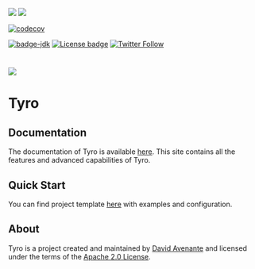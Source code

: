 ![](https://github.com/Tyro-sc/tyro/workflows/Chrome%20Tests/badge.svg)
![](https://github.com/Tyro-sc/tyro/workflows/Firefox%20Tests/badge.svg)

[![codecov](https://codecov.io/gh/Tyro-sc/tyro/graph/badge.svg?token=0PDV6IIKR5)](https://codecov.io/gh/Tyro-sc/tyro)

[![badge-jdk](https://img.shields.io/badge/jdk-11-green.svg)](https://www.oracle.com/java/technologies/javase-downloads.html)
[![License badge](https://img.shields.io/badge/license-Apache2-green.svg)](https://www.apache.org/licenses/LICENSE-2.0)
[![Twitter Follow](https://img.shields.io/twitter/follow/altus34.svg?style=social)](https://twitter.com/altus34)

# [![][Logo]][TyroDoc]

# Tyro

## Documentation

The documentation of Tyro is available [here][TyroDoc]. This site contains all the features and advanced capabilities of Tyro.

## Quick Start

You can find project template [here][TyroTemplate] with examples and configuration.

## About
Tyro is a project created and maintained by [David Avenante] and licensed under the terms of the [Apache 2.0 License].

[Logo]: https://docs.tyro.sc/current/images/logo-white.svg
[TyroDoc]: https://docs.tyro.sc/
[TyroTemplate]: https://github.com/Tyro-sc/tyro-starters
[David Avenante]: https://twitter.com/altus34
[Apache 2.0 License]: https://www.apache.org/licenses/LICENSE-2.0